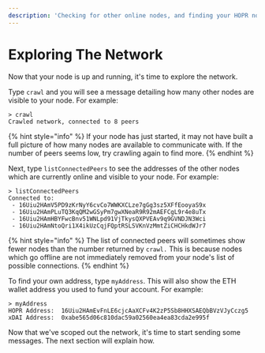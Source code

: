 ```yaml
---
description: 'Checking for other online nodes, and finding your HOPR node address.'
---
```


# Exploring The Network

Now that your node is up and running, it's time to explore the network.   
  
Type `crawl` and you will see a message detailing how many other nodes are visible to your node. For example:

```text
> crawl
Crawled network, connected to 8 peers
```

{% hint style="info" %}
If your node has just started, it may not have built a full picture of how many nodes are available to communicate with. If the number of peers seems low, try crawling again to find more.
{% endhint %}

Next, type `listConnectedPeers` to see the addresses of the other nodes which are currently online and visible to your node. For example:

```text
> listConnectedPeers
Connected to: 
 - 16Uiu2HAmV5PD9zKrNyY6cvCo7WWKXCLze7gGg3sz5XFfEooyaS9x
 - 16Uiu2HAmPLuTQ3KqQM2wGSyPm7gwXNeaR9R92mAEFCgL9r4e8uTx
 - 16Uiu2HAmHBYFwcBnv51WNLpd91VjTkysQXPVEAv9q9GVNDJN3Wci
 - 16Uiu2HAmNtoQri1X4ikUzCqjFQptRSLSVKnVzMmtZiCHCHkdWJr7
```

{% hint style="info" %}
The list of connected peers will sometimes show fewer nodes than the number returned by `crawl.` This is because nodes which go offline are not immediately removed from your node's list of possible connections.
{% endhint %}

To find your own address, type `myAddress`. This will also show the ETH wallet address you used to fund your account. For example:

```text
> myAddress
HOPR Address:  16Uiu2HAmEvFnLE6cjcAaXCFv4K2zP5Sb8HHXSAEQbBVzVJyCczg5
xDAI Address:  0xabe565d06c810dac59a02560ea4ea83cda2e995f
```

Now that we've scoped out the network, it's time to start sending some messages. The next section will explain how.

